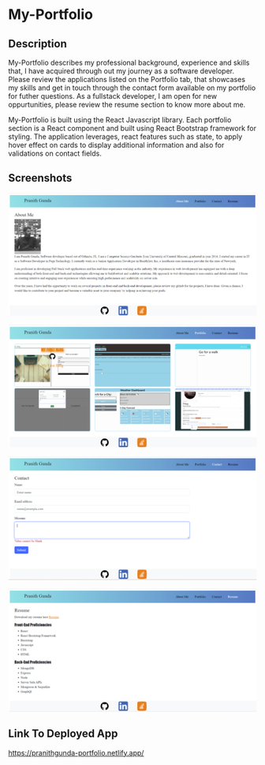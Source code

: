 # My-Portfolio

## Description

My-Portfolio describes my professional background, experience and skills that, I have acquired through out my journey as a software developer. Please review the applications listed on the Portfolio tab, that showcases my skills and get in touch through the contact form available on my portfolio for futher questions. As a fullstack developer, I am open for new oppurtunities, please review the resume section to know more about me.

My-Portfolio is built using the React Javascript library. Each portfolio section is a React component and built using React Bootstrap framework for styling. The application leverages, react features such as state, to apply hover effect on cards to display additional information and also for validations on contact fields.

## Screenshots

![About Me](<public/assets/images/About Me.png>)

![Portfolio](public/assets/images/Portfolio.png)

![Contact Me](<public/assets/images/Contact Me.png>)

![Resume And Skills](<public/assets/images/Resume And Skills.png>)

## Link To Deployed App

https://pranithgunda-portfolio.netlify.app/






